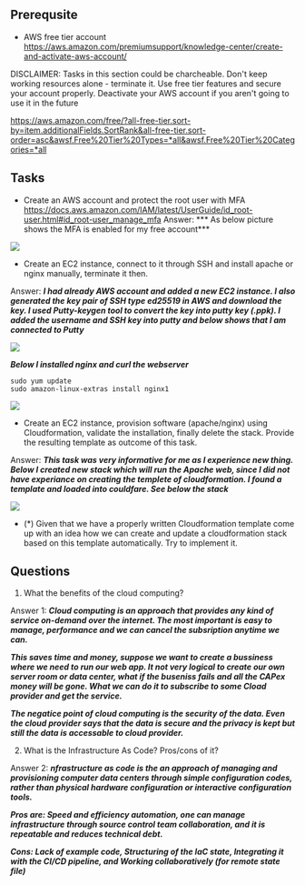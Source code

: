## Prerequsite

* AWS free tier account https://aws.amazon.com/premiumsupport/knowledge-center/create-and-activate-aws-account/

DISCLAIMER: Tasks in this section could be charcheable. Don't keep working resources alone - terminate it. 
Use free tier features and secure your account properly. Deactivate your AWS account if you aren't going 
to use it in the future 

https://aws.amazon.com/free/?all-free-tier.sort-by=item.additionalFields.SortRank&all-free-tier.sort-order=asc&awsf.Free%20Tier%20Types=*all&awsf.Free%20Tier%20Categories=*all


## Tasks

* Create an AWS account and protect the root user with MFA https://docs.aws.amazon.com/IAM/latest/UserGuide/id_root-user.html#id_root-user_manage_mfa
Answer: *** As below picture shows the MFA is enabled for my free account***

![](https://i.imgur.com/8PhBoNJ.png)


* Create an EC2 instance, connect to it through SSH and install apache or nginx manually, terminate it then.

Answer: ***I had already AWS account and added a new EC2 instance. I also generated the key pair of SSH type ed25519 in AWS and download the key. I used Putty-keygen tool to convert the key into putty key (.ppk). I added the username and SSH key into putty and below shows that I am connected to Putty***

![](https://i.imgur.com/3dcepNW.png)

***Below I installed nginx and curl the webserver***

```
sudo yum update
sudo amazon-linux-extras install nginx1
```

![](https://i.imgur.com/GEtr4oh.png)

* Create an EC2 instance, provision software (apache/nginx) using Cloudformation, validate the installation, finally delete the stack. 
  Provide the resulting template as outcome of this task.

Answer: ***This task was very informative for me as I experience new thing. Below I created new stack which will run the Apache web, since I did not have experiance on creating the templete of cloudformation. I found a template and loaded into couldfare. See below the stack***

![](https://i.imgur.com/jKC1F1h.png)


* (*) Given that we have a properly written Cloudformation template come up with an idea how we 
  can create and update a cloudformation stack based on this template automatically. Try to implement it.

## Questions

1. What the benefits of the cloud computing?

Answer 1: ***Cloud computing is an approach that provides any kind of service on-demand over the internet. The most important is easy to manage, performance and we can cancel the subsription anytime we can.***

***This saves time and money, suppose we want to create a bussiness where we need to run our web app. It not very logical to create our own server room or data center, what if the buseniss fails and all the CAPex money will be gone. What we can do it to subscribe to some Cload provider and get the service.***

***The negatice point of cloud computing is the security of the data. Even the cloud provider says that the data is secure and the privacy is kept but still the data is accessable to cloud provider.***



2. What is the Infrastructure As Code? Pros/cons of it?

Answer 2: ***nfrastructure as code is the an approach of managing and provisioning computer data centers through simple configuration codes, rather than physical hardware configuration or interactive configuration tools.***

***Pros are: Speed and efficiency automation, one can manage infrastructure through source control team collaboration, and it is repeatable and reduces technical debt.***

***Cons: Lack of example code, Structuring of the IaC state, Integrating it with the CI/CD pipeline, and Working collaboratively (for remote state file)***

